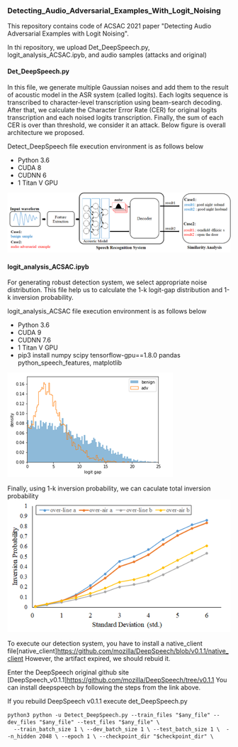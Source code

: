 ### Detecting_Audio_Adversarial_Examples_With_Logit_Noising

This repository contains code of ACSAC 2021 paper "Detecting Audio Adversarial Examples with Logit Noising".

In thi repository, we upload Det_DeepSpeech.py, logit_analysis_ACSAC.ipyb, and audio samples (attacks and original)

#### Det_DeepSpeech.py

In this file, we generate multiple Gaussian noises and add them to the result of acoustic model in the ASR system (called logits). 
Each logits sequence is transcribed to character-level transcription using beam-search decoding. After that, we calculate the Character Error Rate (CER) for original logits transcription and each noised logits transcription. Finally, the sum of each CER is over than threshold, we consider it an attack. Below figure is overall architecture we proposed.

Detect_DeepSpeech file execution environment is as follows below
* Python 3.6
* CUDA 8
* CUDNN 6
* 1 Titan V GPU

![ex_screenshot](./figs/logit_noising_architecture.png)


#### logit_analysis_ACSAC.ipyb

For generating robust detection system, we select appropriate noise distribution. 
This file help us to calculate the 1-k logit-gap distribution and 1-k inversion probability.

logit_analysis_ACSAC file execution environment is as follows below
* Python 3.6
* CUDA 9
* CUDNN 7.6
* 1 Titan V GPU
* pip3 install numpy scipy tensorflow-gpu==1.8.0 pandas python_speech_features, matplotlib

![ex_screenshot](./figs/distribution.png)

Finally, using 1-k inversion probability, we can caculate total inversion probability
![ex_screenshot](./figs/inversion_probability.png)

To execute our detection system, you have to install a native_client file[native_client]https://github.com/mozilla/DeepSpeech/blob/v0.1.1/native_client
However, the artifact expired, we should rebuid it. 

Enter the DeepSpeech original github site [DeepSpeech_v0.1.1]https://github.com/mozilla/DeepSpeech/tree/v0.1.1
You can install deepspeech by following the steps from the link above.

If you rebuild DeepSpeech v0.1.1 execute det_DeepSpeech.py
```
python3 python -u Detect_DeepSpeech.py --train_files "$any_file" --dev_files "$any_file" --test_files "$any_file" \
  --train_batch_size 1 \ --dev_batch_size 1 \ --test_batch_size 1 \  --n_hidden 2048 \ --epoch 1 \ --checkpoint_dir "$checkpoint_dir" \
```
